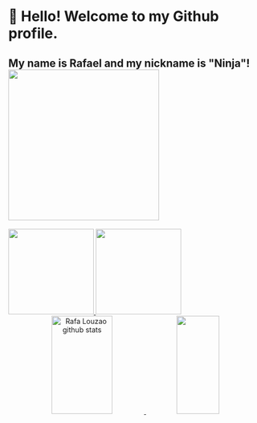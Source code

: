 
# 👋 Hello! Welcome to my Github profile. 
## My name is Rafael and my nickname is "Ninja"! <div ><img loading="lazy" height="300em" src="https://i.imgur.com/u07FniD.png"/> </div>

<div>
<a href="https://github.com/rafalouzao">

<img loading="lazy" height="170em" src="https://github-readme-stats.vercel.app/api/top-langs/?username=rafalouzao&layout=compact&langs_count=7&theme=dracula"/>
<img loading="lazy" height="170em" src="https://github-readme-stats.vercel.app/api/?username=rafalouzao&show_icons=true&theme=dracula&include_all_commits=true&count_private=true"/>

</div>

<div align="center">  
  <img width="49%" height="195px" src="https://github-readme-stats.vercel.app/api?username=rafalouzao&show_icons=true&count_private=true&hide_border=true&title_color=FF00FF&icon_color=66CDAA&text_color=FFFFFF&bg_color=0d1117" alt="Rafa Louzao github stats" /> 
  <img width="41%" height="195px" src="https://github-readme-stats.vercel.app/api/top-langs/?username=rafalouzao&layout=compact&hide_border=true&title_color=FF00FF&text_color=FFFFFF&bg_color=0d1117" />
</div>



<!--
**rafalouzao/rafalouzao** is a ✨ _special_ ✨ repository because its `README.md` (this file) appears on your GitHub profile.

Here are some ideas to get you started:

- 🔭 I’m currently working on ...
- 🌱 I’m currently learning ...
- 👯 I’m looking to collaborate on ...
- 🤔 I’m looking for help with ...
- 💬 Ask me about ...
- 📫 How to reach me: ...
- 😄 Pronouns: ...
- ⚡ Fun fact: ...
-->
